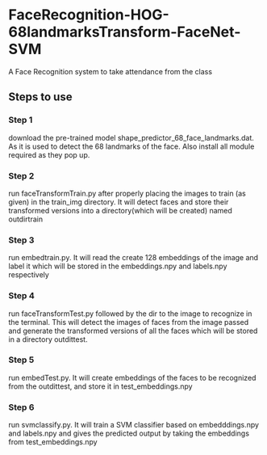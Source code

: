# FaceRecognition-HOG-68landmarksTransform-FaceNet-SVM
A Face Recognition system to take attendance from the class

## Steps to use 

### Step 1
download the pre-trained model shape_predictor_68_face_landmarks.dat. As it is used to detect the 68 landmarks of the face. Also install all module required as they pop up.

### Step 2
run faceTransformTrain.py after properly placing the images to train (as given) in the train_img directory. It will detect faces and store their transformed versions into a directory(which will be created) named outdirtrain

### Step 3 
run embedtrain.py. It will read the create 128 embeddings of the image and label it which will be stored in the embeddings.npy and labels.npy respectively 

### Step 4 
run faceTransformTest.py followed by the dir to the image to recognize in the terminal. This will detect the images of faces from the image passed and generate the transformed versions of all the faces which will be stored in a directory outdittest.

### Step 5
run embedTest.py. It will create embeddings of the faces to be recognized from the outdittest, and store it in test_embeddings.npy

### Step 6
run svmclassify.py. It will train a SVM classifier based on embedddings.npy and labels.npy and gives the predicted output by taking the embeddings from test_embeddings.npy

